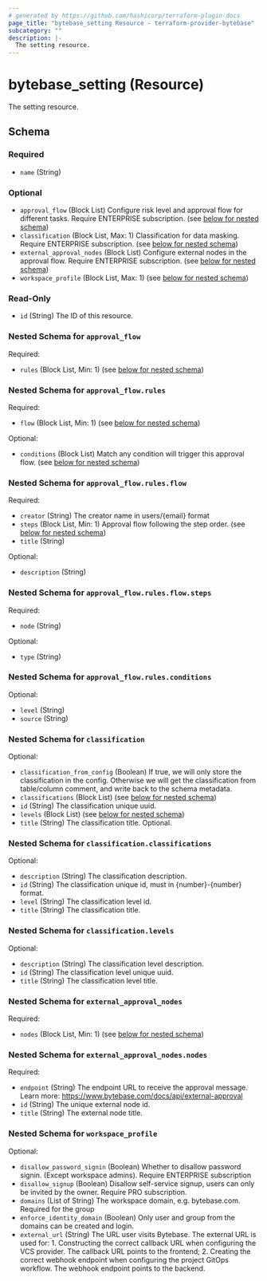 ```yaml
---
# generated by https://github.com/hashicorp/terraform-plugin-docs
page_title: "bytebase_setting Resource - terraform-provider-bytebase"
subcategory: ""
description: |-
  The setting resource.
---
```


# bytebase_setting (Resource)

The setting resource.



<!-- schema generated by tfplugindocs -->
## Schema

### Required

- `name` (String)

### Optional

- `approval_flow` (Block List) Configure risk level and approval flow for different tasks. Require ENTERPRISE subscription. (see [below for nested schema](#nestedblock--approval_flow))
- `classification` (Block List, Max: 1) Classification for data masking. Require ENTERPRISE subscription. (see [below for nested schema](#nestedblock--classification))
- `external_approval_nodes` (Block List) Configure external nodes in the approval flow. Require ENTERPRISE subscription. (see [below for nested schema](#nestedblock--external_approval_nodes))
- `workspace_profile` (Block List, Max: 1) (see [below for nested schema](#nestedblock--workspace_profile))

### Read-Only

- `id` (String) The ID of this resource.

<a id="nestedblock--approval_flow"></a>
### Nested Schema for `approval_flow`

Required:

- `rules` (Block List, Min: 1) (see [below for nested schema](#nestedblock--approval_flow--rules))

<a id="nestedblock--approval_flow--rules"></a>
### Nested Schema for `approval_flow.rules`

Required:

- `flow` (Block List, Min: 1) (see [below for nested schema](#nestedblock--approval_flow--rules--flow))

Optional:

- `conditions` (Block List) Match any condition will trigger this approval flow. (see [below for nested schema](#nestedblock--approval_flow--rules--conditions))

<a id="nestedblock--approval_flow--rules--flow"></a>
### Nested Schema for `approval_flow.rules.flow`

Required:

- `creator` (String) The creator name in users/{email} format
- `steps` (Block List, Min: 1) Approval flow following the step order. (see [below for nested schema](#nestedblock--approval_flow--rules--flow--steps))
- `title` (String)

Optional:

- `description` (String)

<a id="nestedblock--approval_flow--rules--flow--steps"></a>
### Nested Schema for `approval_flow.rules.flow.steps`

Required:

- `node` (String)

Optional:

- `type` (String)



<a id="nestedblock--approval_flow--rules--conditions"></a>
### Nested Schema for `approval_flow.rules.conditions`

Optional:

- `level` (String)
- `source` (String)




<a id="nestedblock--classification"></a>
### Nested Schema for `classification`

Optional:

- `classification_from_config` (Boolean) If true, we will only store the classification in the config. Otherwise we will get the classification from table/column comment, and write back to the schema metadata.
- `classifications` (Block List) (see [below for nested schema](#nestedblock--classification--classifications))
- `id` (String) The classification unique uuid.
- `levels` (Block List) (see [below for nested schema](#nestedblock--classification--levels))
- `title` (String) The classification title. Optional.

<a id="nestedblock--classification--classifications"></a>
### Nested Schema for `classification.classifications`

Optional:

- `description` (String) The classification description.
- `id` (String) The classification unique id, must in {number}-{number} format.
- `level` (String) The classification level id.
- `title` (String) The classification title.


<a id="nestedblock--classification--levels"></a>
### Nested Schema for `classification.levels`

Optional:

- `description` (String) The classification level description.
- `id` (String) The classification level unique uuid.
- `title` (String) The classification level title.



<a id="nestedblock--external_approval_nodes"></a>
### Nested Schema for `external_approval_nodes`

Required:

- `nodes` (Block List, Min: 1) (see [below for nested schema](#nestedblock--external_approval_nodes--nodes))

<a id="nestedblock--external_approval_nodes--nodes"></a>
### Nested Schema for `external_approval_nodes.nodes`

Required:

- `endpoint` (String) The endpoint URL to receive the approval message. Learn more: https://www.bytebase.com/docs/api/external-approval
- `id` (String) The unique external node id.
- `title` (String) The external node title.



<a id="nestedblock--workspace_profile"></a>
### Nested Schema for `workspace_profile`

Optional:

- `disallow_password_signin` (Boolean) Whether to disallow password signin. (Except workspace admins). Require ENTERPRISE subscription
- `disallow_signup` (Boolean) Disallow self-service signup, users can only be invited by the owner. Require PRO subscription.
- `domains` (List of String) The workspace domain, e.g. bytebase.com. Required for the group
- `enforce_identity_domain` (Boolean) Only user and group from the domains can be created and login.
- `external_url` (String) The URL user visits Bytebase. The external URL is used for: 1. Constructing the correct callback URL when configuring the VCS provider. The callback URL points to the frontend; 2. Creating the correct webhook endpoint when configuring the project GitOps workflow. The webhook endpoint points to the backend.


